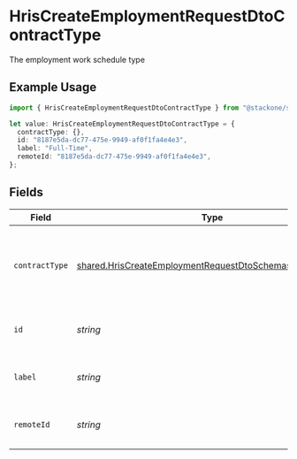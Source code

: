 # HrisCreateEmploymentRequestDtoContractType

The employment work schedule type

## Example Usage

```typescript
import { HrisCreateEmploymentRequestDtoContractType } from "@stackone/stackone-client-ts/sdk/models/shared";

let value: HrisCreateEmploymentRequestDtoContractType = {
  contractType: {},
  id: "8187e5da-dc77-475e-9949-af0f1fa4e4e3",
  label: "Full-Time",
  remoteId: "8187e5da-dc77-475e-9949-af0f1fa4e4e3",
};
```

## Fields

| Field                                                                                                                                       | Type                                                                                                                                        | Required                                                                                                                                    | Description                                                                                                                                 | Example                                                                                                                                     |
| ------------------------------------------------------------------------------------------------------------------------------------------- | ------------------------------------------------------------------------------------------------------------------------------------------- | ------------------------------------------------------------------------------------------------------------------------------------------- | ------------------------------------------------------------------------------------------------------------------------------------------- | ------------------------------------------------------------------------------------------------------------------------------------------- |
| `contractType`                                                                                                                              | [shared.HrisCreateEmploymentRequestDtoSchemasContractType](../../../sdk/models/shared/hriscreateemploymentrequestdtoschemascontracttype.md) | :heavy_minus_sign:                                                                                                                          | The employment work schedule type (e.g., full-time, part-time)                                                                              | full_time                                                                                                                                   |
| `id`                                                                                                                                        | *string*                                                                                                                                    | :heavy_minus_sign:                                                                                                                          | Unique identifier                                                                                                                           | 8187e5da-dc77-475e-9949-af0f1fa4e4e3                                                                                                        |
| `label`                                                                                                                                     | *string*                                                                                                                                    | :heavy_minus_sign:                                                                                                                          | The label of the employment type                                                                                                            | Full-Time                                                                                                                                   |
| `remoteId`                                                                                                                                  | *string*                                                                                                                                    | :heavy_minus_sign:                                                                                                                          | Provider's unique identifier                                                                                                                | 8187e5da-dc77-475e-9949-af0f1fa4e4e3                                                                                                        |
